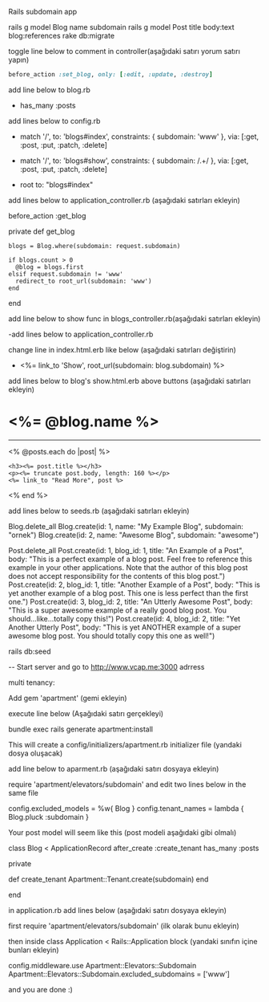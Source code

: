 Rails subdomain app

rails g model Blog name subdomain
rails g model Post title body:text blog:references
rake db:migrate

toggle line below to comment in controller(aşağıdaki satırı yorum satırı yapın)
```ruby
before_action :set_blog, only: [:edit, :update, :destroy] 
```

add line below to blog.rb
- has_many :posts

add lines below to config.rb 
- match '/', to: 'blogs#index', constraints: { subdomain: 'www' }, via: [:get, :post, :put, :patch, :delete]
- match '/', to: 'blogs#show', constraints: { subdomain: /.+/ }, via: [:get, :post, :put, :patch, :delete]

- root to: "blogs#index"


add lines below to application_controller.rb (aşağıdaki satırları ekleyin)

before_action :get_blog

private
  def get_blog

    blogs = Blog.where(subdomain: request.subdomain)

    if blogs.count > 0
      @blog = blogs.first
    elsif request.subdomain != 'www'
      redirect_to root_url(subdomain: 'www')
    end
  end

add line below to show func in blogs_controller.rb(aşağıdaki satırları ekleyin)

 -add lines below to application_controller.rb

change line in index.html.erb like below (aşağıdaki satırları değiştirin)

- <td><%= link_to 'Show', root_url(subdomain: blog.subdomain) %></td>

add lines below to blog's show.html.erb above buttons (aşağıdaki satırları ekleyin)

<h1><%= @blog.name %></h1>
	<hr />
	<% @posts.each do |post| %>

	<h3><%= post.title %></h3>
	<p><%= truncate post.body, length: 160 %></p>
	<%= link_to "Read More", post %>
<% end %>

add lines below to seeds.rb (aşağıdaki satırları ekleyin)

Blog.delete_all
Blog.create(id: 1, name: "My Example Blog", subdomain: "ornek")
Blog.create(id: 2, name: "Awesome Blog", subdomain: "awesome")


Post.delete_all
Post.create(id: 1, blog_id: 1, title: "An Example of a Post", body: "This is a perfect example of a blog post.  Feel free to reference this example in your other applications.  Note that the author of this blog post does not accept responsibility for the contents of this blog post.")
Post.create(id: 2, blog_id: 1, title: "Another Example of a Post", body: "This is yet another example of a blog post.  This one is less perfect than the first one.")
Post.create(id: 3, blog_id: 2, title: "An Utterly Awesome Post", body: "This is a super awesome example of a really good blog post.  You should...like...totally copy this!")
Post.create(id: 4, blog_id: 2, title: "Yet Another Utterly Post", body: "This is yet ANOTHER example of a super awesome blog post.  You should totally copy this one as well!")


rails db:seed

-- Start server and go to http://www.vcap.me:3000 adrress


multi tenancy:

Add gem 'apartment' (gemi ekleyin)

execute line below (Aşağıdaki satırı gerçekleyi)

bundle exec rails generate apartment:install

This will create a config/initializers/apartment.rb initializer file (yandaki dosya oluşacak)

add line below to aparment.rb (aşağıdaki satırı dosyaya ekleyin)

require 'apartment/elevators/subdomain' and edit two lines below in the same file

config.excluded_models = %w{ Blog }
config.tenant_names = lambda { Blog.pluck :subdomain }

Your post model will seem like this (post modeli aşağıdaki gibi olmalı)

class Blog < ApplicationRecord
  after_create :create_tenant
  has_many :posts

  private
  
  def create_tenant
    Apartment::Tenant.create(subdomain)
    end

end

in application.rb add lines below (aşağıdaki satırı dosyaya ekleyin)

first require 'apartment/elevators/subdomain' (ilk olarak bunu ekleyin)

then inside class Application < Rails::Application block (yandaki sınıfın içine bunları ekleyin)

config.middleware.use Apartment::Elevators::Subdomain
Apartment::Elevators::Subdomain.excluded_subdomains = ['www']

and you are done :)
